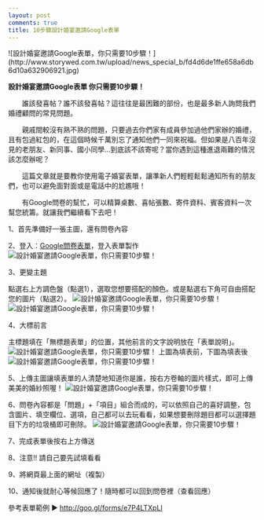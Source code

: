 ```yaml
---
layout: post
comments: true
title: 10步驟設計婚宴邀請Google表單
---
```



<!--titleArea end-->

<!--文字編輯器-->![設計婚宴邀請Google表單，你只需要10步驟！](http://www.storywed.com.tw/upload/news_special_b/fd4d6de1ffe658a6db6d10a632906921.jpg)
**設計婚宴邀請Google表單 你只需要10步驟！**

　　誰該發喜帖？誰不該發喜帖？這往往是最困難的部份，也是最多新人詢問我們婚禮顧問的常見問題。

　　親戚間較沒有熟不熟的問題，只要過去你們家有成員參加過他們家辦的婚禮，且有包過紅包的，在這個時候千萬別忘了通知他們一同來祝福。但如果是八百年沒見的老朋友、新同事、國小同學…到底該不該寄呢？當你遇到這種進退兩難的情況該怎麼辦呢？

　　這篇文章就是要教你使用電子婚宴表單，讓準新人們輕輕鬆鬆通知所有的朋友們，也可以避免面對面或是電話中的尬尷哦！

　　有Google問卷的幫忙，可以精算桌數、喜帖張數、寄件資料、賓客資料一次幫您統籌。就讓我們繼續看下去吧！


1、首先準備好一張主圖，還有問卷內容

2、登入：[Google問卷表單](https://www.google.com.tw/intl/zh-TW/forms/about/)，登入表單製作
![設計婚宴邀請Google表單，你只需要10步驟！](http://www.storywed.com.tw/upload/news_special_b/102ea7370569c8e4fe70c281bb0b0723.jpg)

3、更變主題

點選右上方調色盤（點選1），選取您想要搭配的顏色。或是點選右下角可自由搭配您的圖片（點選2）。
![設計婚宴邀請Google表單，你只需要10步驟！](http://www.storywed.com.tw/upload/news_special_b/4d79785cff0918e09ebd56d626aef0a3.jpg)
![設計婚宴邀請Google表單，你只需要10步驟！](http://www.storywed.com.tw/upload/news_special_b/136612f65703209e8578fa16f29031b6.jpg)

4、大標前言

主標題填在「無標題表單」的位置，其他前言的文字說明放在「表單說明」。
![設計婚宴邀請Google表單，你只需要10步驟！](http://www.storywed.com.tw/upload/news_special_b/67c1c488235952b25b391c7d1e305082.jpg)
 上圖為填表前，下圖為填表後
![設計婚宴邀請Google表單，你只需要10步驟！](http://www.storywed.com.tw/upload/news_special_b/134ad688dae0e689f3e5d623a9e162d4.jpg)

5、上傳主圖讓填表單的人清楚地知道你是誰，按右方卷軸的圖片樣式，即可上傳美美的婚紗照喔！
![設計婚宴邀請Google表單，你只需要10步驟！](http://www.storywed.com.tw/upload/news_special_b/1f3dcf04f924144e23ed7b341cdcca3b.jpg)

6、問卷內容都是「問題」+「項目」組合而成的，可以依照自己的喜好調整，包含圖片、填空欄位、選項，自己都可以去玩看看，如果想要刪除題目都可以選擇題目下方的垃圾桶即可刪除。
![設計婚宴邀請Google表單，你只需要10步驟！](http://www.storywed.com.tw/upload/news_special_b/67c1c488235952b25b391c7d1e305082.jpg)

7、完成表單後按右上方傳送

8、注意!! 請自己要先試填看看

9、將網頁最上面的網址（複製）

10、通知後就耐心等候回應了！隨時都可以回到問卷裡（查看回應）

參考表單範例 ► http://goo.gl/forms/e7P4LTXpLI


